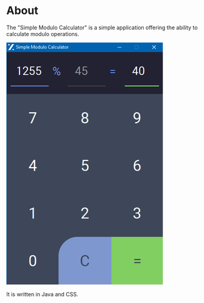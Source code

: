 # About

The "Simple Modulo Calculator" is a simple application offering the ability to calculate modulo operations.

![Screenshot](https://github.com/harrydehix/Simple-Modulo-Calculator/blob/master/screenshots/screenshot.PNG)

It is written in Java and CSS.
